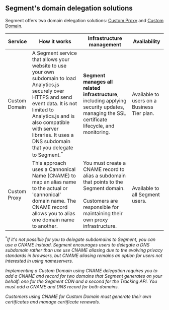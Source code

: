 ## Segment's domain delegation solutions

Segment offers two domain delegation solutions: [Custom Proxy](/docs/connections/sources/catalog/libraries/website/javascript/custom-proxy) and [Custom Domain](/docs/connections/sources/custom-domain). 

| Service | How it works | Infrastructure management | Availability |
| ------- | ------------ | ------------------------- | ------------ | 
| Custom Domain | A Segment service that allows your website to use your own subdomain to load Analytics.js securely over HTTPS and send event data. It is not limited to Analytics.js and is also compatible with server libraries. It uses a DNS subdomain that you delegate to Segment.<sup>*</sup> | **Segment manages all related infrastructure**, including applying security updates, managing the SSL certificate lifecycle, and monitoring. | Available to users on a Business Tier plan. |
| Custom Proxy | This approach uses a Cannonical Name (CNAME) to map an alias name to the actual or 'cannonical' domain name. The CNAME record allows you to alias one domain name to another. | You must create a CNAME record to alias a subdomain that points to the Segment domain. <br><br> Customers are responsible for maintaining their own proxy infrastructure.  | Available to all Segment users. | 


<sup>*</sup>_If it's not possible for you to delegate subdomains to Segment, you can use a CNAME instead. Segment encourages users to delegate a DNS subdomain rather than use use CNAME aliasing due to the evolving privacy standards in browsers, but CNAME aliasing remains an option for users not interested in using nameservers._

_Implementing a Custom Domain using CNAME delegation requires you to add a CNAME and record for two domains that Segment generates on your behalf: one for the Segment CDN and a second for the Tracking API. You must add a CNAME and DNS record for both domains._ 

_Customers using CNAME for Custom Domain must generate their own certificates and manage certificate renewals._